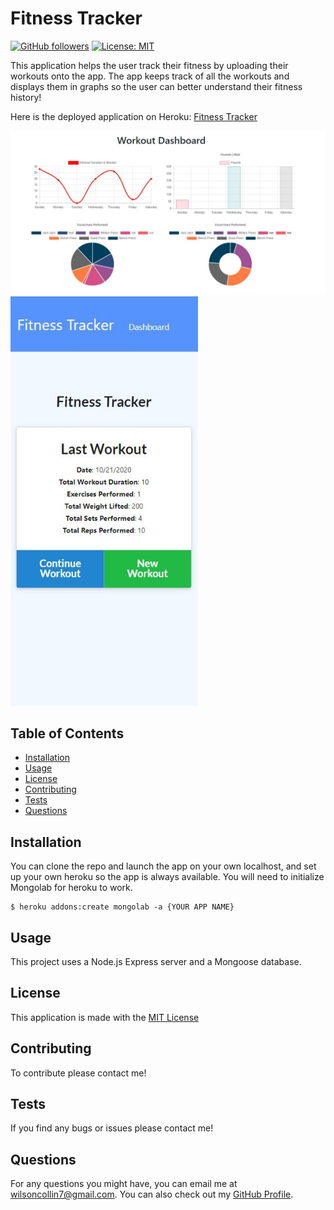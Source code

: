 # Fitness Tracker 
  [![GitHub followers](https://img.shields.io/github/followers/wilsoncollin7.svg?style=social&label=Follow&maxAge=2592000)](https://github.com/wilsoncollin7?tab=followers) [![License: MIT](https://img.shields.io/badge/License-MIT-yellow.svg)](https://opensource.org/licenses/MIT)

  This application helps the user track their fitness by uploading their workouts onto the app. The app keeps track of all the workouts and displays them in graphs so the user can better understand their fitness history!

  Here is the deployed application on Heroku: [Fitness Tracker](https://fitness-tracker-wilsoncollin7.herokuapp.com/?id=5f9074f7657ae30017bd0fa4)

  <img width="800" src="./public/images/graphs.JPG">
  <img width="300" src="./public/images/snap.JPG">


  ## Table of Contents

  - [Installation](#installation)
  - [Usage](#usage)
  - [License](#license)
  - [Contributing](#contributing)
  - [Tests](#tests)
  - [Questions](#questions)

  ## Installation

  You can clone the repo and launch the app on your own localhost, and set up your own heroku so the app is always available. You will need to initialize Mongolab for heroku to work.

  ```
  $ heroku addons:create mongolab -a {YOUR APP NAME}
  ```

  ## Usage

  This project uses a Node.js Express server and a Mongoose database.

  ## License

  This application is made with the [MIT License](https://opensource.org/licenses/MIT)

  ## Contributing

  To contribute please contact me!

  ## Tests

  If you find any bugs or issues please contact me!

  ## Questions

  For any questions you might have, you can email me at wilsoncollin7@gmail.com. You can also check out my [GitHub Profile](https://github.com/wilsoncollin7).

